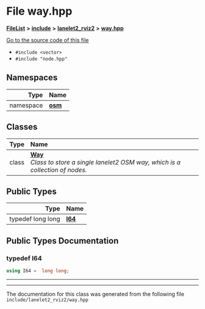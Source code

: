 

# File way.hpp



[**FileList**](files.md) **>** [**include**](dir_d44c64559bbebec7f509842c48db8b23.md) **>** [**lanelet2\_rviz2**](dir_65eef65f6947ac43fda5ad768861708a.md) **>** [**way.hpp**](way_8hpp.md)

[Go to the source code of this file](way_8hpp_source.md)



* `#include <vector>`
* `#include "node.hpp"`













## Namespaces

| Type | Name |
| ---: | :--- |
| namespace | [**osm**](namespaceosm.md) <br> |


## Classes

| Type | Name |
| ---: | :--- |
| class | [**Way**](classosm_1_1Way.md) <br>_Class to store a single lanelet2 OSM way, which is a collection of nodes._  |


## Public Types

| Type | Name |
| ---: | :--- |
| typedef long long | [**I64**](#typedef-i64)  <br> |
















































## Public Types Documentation




### typedef I64 

```C++
using I64 =  long long;
```




<hr>

------------------------------
The documentation for this class was generated from the following file `include/lanelet2_rviz2/way.hpp`

